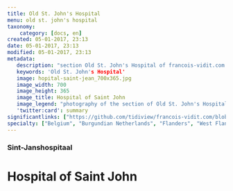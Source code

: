 ```yaml
---
title: Old St. John's Hospital
menu: old st. john's hospital
taxonomy:
    category: [docs, en]
created: 05-01-2017, 23:13
date: 05-01-2017, 23:13
modified: 05-01-2017, 23:13
metadata:
   description: "section Old St. John's Hospital of francois-vidit.com website"
   keywords: 'Old St. John's Hospital'
   image: hopital-saint-jean_700x365.jpg
   image_width: 700
   image_height: 365
   image_title: Hospital of Saint John
   image_legend: "photography of the section of Old St. John's Hospital of site francois-vidit.com"
   'twitter:card': summary
significantlinks: ["https://github.com/tidiview/francois-vidit.com/blob/develop/user/sites/docs/pages/01.home/05.bruges/01.hopital-saint-jean/chapter.en.md"]
specialty: ["Belgium", "Burgundian Netherlands", "Flanders", "West Flanders", "Bruges", "Museums in Bruges", "Early Netherlandish painting", "Flemish Primitives", "Flemish Painting", "Northern Renaissance", "Hospital of Saint John", " Hans Memling Museum", "Hans Memling"]
---
```

### Sint-Janshospitaal

# Hospital of Saint John